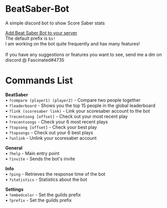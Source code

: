 # BeatSaber-Bot
A simple discord bot to show Score Saber stats

[Add Beat Saber Bot to your server](https://discord.com/oauth2/authorize?client_id=847958793468117032&permissions=8&scope=bot)<br />
The default prefix is `bs!`<br />
I am working on the bot quite frequently and has many features!<br />
<br />
If you have any suggestions or features you want to see, send me a dm on discord @ Fascinated#4735<br />
# Commands List
**BeatSaber**<br />
• `?compare (player1) (player2)` - Compare two people together<br />
• `?leaderboard` - Shows you the top 15 people in the global leaderboard<br />
• `?link (scoresaber link)` - Link your scoresaber account to the bot<br />
• `?recentsong [offset]` - Check out your most recent play<br />
• `?recentsongs` - Check your 6 most recent plays<br />
• `?topsong [offset]` - Check your best play<br />
• `?topsongs` - Check out your 6 best plays<br />
• `?unlink` - Unlink your scoresaber account<br />

**General**<br />
• `?help` - Main entry point<br />
• `?invite` - Sends the bot's invite<br />

**Info**<br />
• `?ping` - Retrieves the response time of the bot<br />
• `?statistics` - Statistics about the bot<br />

**Settings**<br />
• `?embedcolor` - Set the guilds prefix<br />
• `?prefix` - Set the guilds prefix<br />
